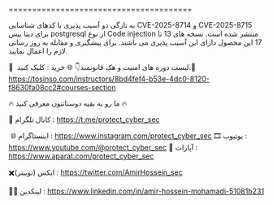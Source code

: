 

=======================================

به تازگی دو آسیب پذیری با کدهای شناسایی CVE-2025-8714 و CVE-2025-8715 برای دیتا بیس postgresql از نوع Code injection منتشر شده است. نسخه های 13 تا 17 این محصول دارای این آسیب پذیری می باشند. برای پیشگیری و مقابله به روز رسانی لازم را اعمال نمایید.

🛒  لیست دوره های امنیت و هک قانونمند👇
🌐 خرید : کلیک کنید.🔗
https://tosinso.com/instructors/8bd4fef4-b53e-4dc0-8120-f8630fa08cc2#courses-section

🔥 ما رو به بقیه دوستانتون معرفی کنید 🔥

💬 کانال تلگرام :
 https://t.me/protect_cyber_sec

 🌐 اینستاگرام :
https://www.instagram.com/protect_cyber_sec
🎞 یوتیوب :
https://www.youtube.com/@protect_cyber_sec
🎥 آپارات :
https://www.aparat.com/protect_cyber_sec

✖️ایکس (توییتر) :
 https://twitter.com/AmirHossein_sec

👨‍💻 لینکدین :
https://www.linkedin.com/in/amir-hossein-mohamadi-51081b231
